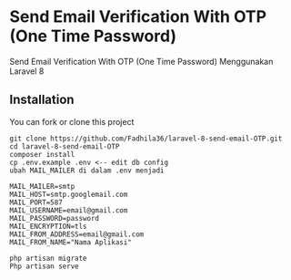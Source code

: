 # Send Email Verification With OTP (One Time Password)
Send Email Verification With OTP (One Time Password) Menggunakan Laravel 8
    
## Installation 

You can fork or clone this project

``` 
git clone https://github.com/Fadhila36/laravel-8-send-email-OTP.git
cd laravel-8-send-email-OTP
composer install
cp .env.example .env <-- edit db config
ubah MAIL_MAILER di dalam .env menjadi

MAIL_MAILER=smtp
MAIL_HOST=smtp.googlemail.com
MAIL_PORT=587
MAIL_USERNAME=email@gmail.com
MAIL_PASSWORD=password
MAIL_ENCRYPTION=tls
MAIL_FROM_ADDRESS=email@gmail.com
MAIL_FROM_NAME="Nama Aplikasi"

php artisan migrate
Php artisan serve

```


